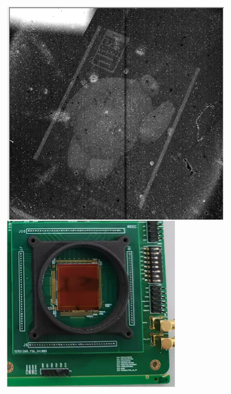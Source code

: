 ![](https://github.com/aaacccvvv/IC-learner/blob/main/image.png)
![](https://github.com/aaacccvvv/IC-learner/blob/main/die.png)
